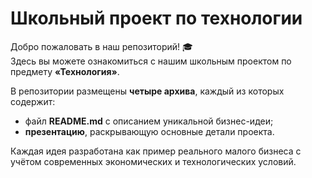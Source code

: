  # Школьный проект по технологии

Добро пожаловать в наш репозиторий! 🎓  
Здесь вы можете ознакомиться с нашим школьным проектом по предмету **«Технология»**.

В репозитории размещены **четыре архива**, каждый из которых содержит:
- файл **README.md** с описанием уникальной бизнес-идеи;
- **презентацию**, раскрывающую основные детали проекта.

Каждая идея разработана как пример реального малого бизнеса с учётом современных экономических и технологических условий.

